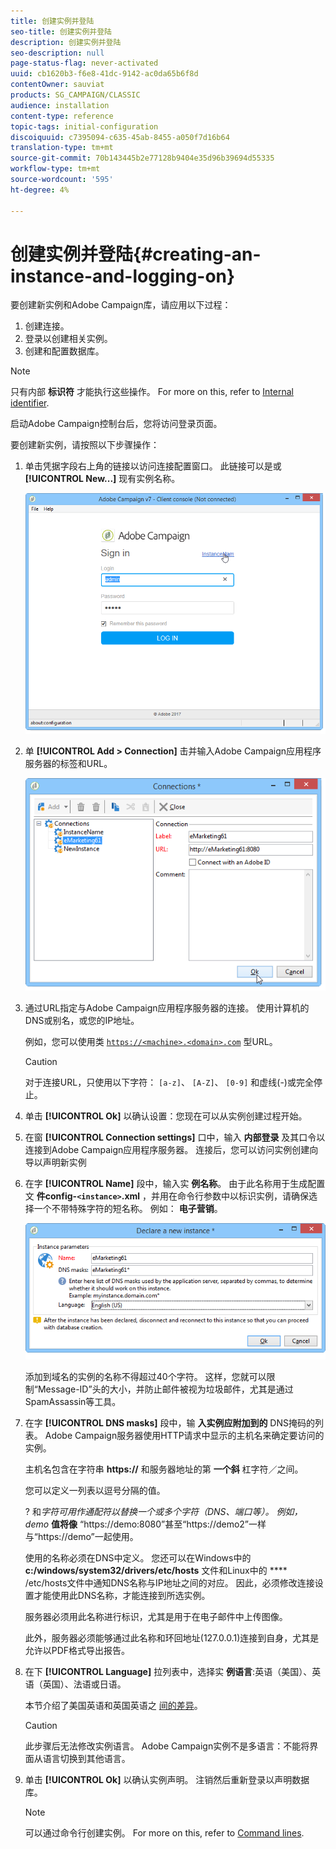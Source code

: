 ```yaml
---
title: 创建实例并登陆
seo-title: 创建实例并登陆
description: 创建实例并登陆
seo-description: null
page-status-flag: never-activated
uuid: cb1620b3-f6e8-41dc-9142-ac0da65b6f8d
contentOwner: sauviat
products: SG_CAMPAIGN/CLASSIC
audience: installation
content-type: reference
topic-tags: initial-configuration
discoiquuid: c7395094-c635-45ab-8455-a050f7d16b64
translation-type: tm+mt
source-git-commit: 70b143445b2e77128b9404e35d96b39694d55335
workflow-type: tm+mt
source-wordcount: '595'
ht-degree: 4%

---
```



# 创建实例并登陆{#creating-an-instance-and-logging-on}

要创建新实例和Adobe Campaign库，请应用以下过程：

1. 创建连接。
1. 登录以创建相关实例。
1. 创建和配置数据库。

>[!NOTE]
>
>只有内部 **标识符** 才能执行这些操作。 For more on this, refer to [Internal identifier](../../installation/using/campaign-server-configuration.md#internal-identifier).

启动Adobe Campaign控制台后，您将访问登录页面。

要创建新实例，请按照以下步骤操作：

1. 单击凭据字段右上角的链接以访问连接配置窗口。 此链接可以是或 **[!UICONTROL New...]** 现有实例名称。

   ![](assets/s_ncs_install_define_connection_01.png)

1. 单 **[!UICONTROL Add > Connection]** 击并输入Adobe Campaign应用程序服务器的标签和URL。

   ![](assets/s_ncs_install_define_connection_02.png)

1. 通过URL指定与Adobe Campaign应用程序服务器的连接。 使用计算机的DNS或别名，或您的IP地址。

   例如，您可以使用类 [`https://<machine>.<domain>.com`](https://machine) 型URL。

   >[!CAUTION]
   >
   >对于连接URL，只使用以下字符： `[a-z]`、 `[A-Z]`、 `[0-9]` 和虚线(-)或完全停止。

1. 单击 **[!UICONTROL Ok]** 以确认设置：您现在可以从实例创建过程开始。
1. 在窗 **[!UICONTROL Connection settings]** 口中，输入 **内部登录** 及其口令以连接到Adobe Campaign应用程序服务器。 连接后，您可以访问实例创建向导以声明新实例
1. 在字 **[!UICONTROL Name]** 段中，输入实 **例名称**。 由于此名称用于生成配置文 **件config-`<instance>`.xml** ，并用在命令行参数中以标识实例，请确保选择一个不带特殊字符的短名称。 例如： **电子营销**。

   ![](assets/s_ncs_install_create_instance.png)

   添加到域名的实例的名称不得超过40个字符。 这样，您就可以限制“Message-ID”头的大小，并防止邮件被视为垃圾邮件，尤其是通过SpamAssassin等工具。

1. 在字 **[!UICONTROL DNS masks]** 段中，输 **入实例应附加到的** DNS掩码的列表。 Adobe Campaign服务器使用HTTP请求中显示的主机名来确定要访问的实例。

   主机名包含在字符串 **https://** 和服务器地址的第 **一个斜** 杠字符／之间。

   您可以定义一列表以逗号分隔的值。

   ? 和*字符可用作通配符以替换一个或多个字符（DNS、端口等）。 例如，demo* **值将像** “https://demo:8080”甚至“https://demo2”一样与“https://demo”一起使用。

   使用的名称必须在DNS中定义。 您还可以在Windows中的 **c:/windows/system32/drivers/etc/hosts** 文件和Linux中的 **** /etc/hosts文件中通知DNS名称与IP地址之间的对应。 因此，必须修改连接设置才能使用此DNS名称，才能连接到所选实例。

   服务器必须用此名称进行标识，尤其是用于在电子邮件中上传图像。

   此外，服务器必须能够通过此名称和环回地址(127.0.0.1)连接到自身，尤其是允许以PDF格式导出报告。

1. 在下 **[!UICONTROL Language]** 拉列表中，选择实 **例语言**:英语（美国）、英语（英国）、法语或日语。

   本节介绍了美国英语和英国英语之 [间的差异](../../platform/using/adobe-campaign-workspace.md#date-and-time)。

   >[!CAUTION]
   >
   >此步骤后无法修改实例语言。 Adobe Campaign实例不是多语言：不能将界面从语言切换到其他语言。

1. 单击 **[!UICONTROL Ok]** 以确认实例声明。 注销然后重新登录以声明数据库。

   >[!NOTE]
   >
   >可以通过命令行创建实例。 For more on this, refer to [Command lines](../../installation/using/command-lines.md).

